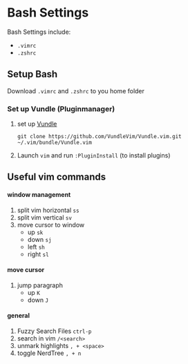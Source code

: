 # Bash Settings

Bash Settings include:
* `.vimrc`
* `.zshrc`

## Setup Bash

Download `.vimrc` and `.zshrc` to you home folder

### Set up Vundle (Pluginmanager)

1. set up [Vundle](https://github.com/VundleVim/Vundle.vim)

    `git clone https://github.com/VundleVim/Vundle.vim.git ~/.vim/bundle/Vundle.vim`

2. Launch `vim` and run `:PluginInstall` (to install plugins)

## Useful vim commands

#### window management

1. split vim horizontal `ss`
2. split vim vertical `sv`
3. move cursor to window 
    * up `sk`
    * down `sj`
    * left `sh`
    * right `sl`

#### move cursor
1. jump paragraph
    * up `K`
    * down `J`

#### general
1. Fuzzy Search Files `ctrl-p` 
4. search in vim `/<search>`
5. unmark highlights `, + <space>`
5. toggle NerdTree `, + n`

